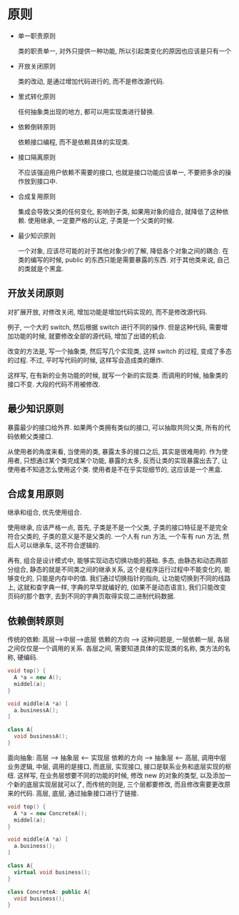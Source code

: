 # 原则

* 单一职责原则

  类的职责单一, 对外只提供一种功能, 所以引起类变化的原因也应该是只有一个

* 开放关闭原则

  类的改动, 是通过增加代码进行的, 而不是修改源代码.

* 里式转化原则

  任何抽象类出现的地方, 都可以用实现类进行替换.

* 依赖倒转原则

  依赖接口编程, 而不是依赖具体的实现类.

* 接口隔离原则

  不应该强迫用户依赖不需要的接口, 也就是接口功能应该单一, 不要把多余的操作放到接口中.

* 合成复用原则

  集成会导致父类的任何变化, 影响到子类, 如果用对象的组合, 就降低了这种依赖. 使用继承, 一定要严格的认定, 子类是一个父类的时候.

* 最少知识原则

  一个对象, 应该尽可能的对于其他对象少的了解, 降低各个对象之间的耦合. 在类的编写的时候, public 的东西只能是需要暴露的东西. 对于其他类来说, 自己的类就是个黑盒.

## 开放关闭原则

对扩展开放, 对修改关闭, 增加功能是增加代码实现的, 而不是修改源代码.

例子, 一个大的 switch, 然后根据 switch 进行不同的操作. 但是这种代码, 需要增加功能的时候, 就要修改全部的源代码, 增加了出错的机会.

改变的方法是, 写一个抽象类, 然后写几个实现类, 这样 switch 的过程, 变成了多态的过程. 不过, 平时写代码的时候, 这样写会造成类的爆炸.

这样写, 在有新的业务功能的时候, 就写一个新的实现类. 而调用的时候, 抽象类的接口不变. 大段的代码不用被修改.

## 最少知识原则

暴露最少的接口给外界. 如果两个类拥有类似的接口, 可以抽取共同父类, 所有的代码依赖父类接口.

从使用者的角度来看, 当使用的类, 暴露太多的接口之后, 其实是很难用的. 作为使用者, 只想通过某个类完成某个功能, 暴露的太多, 反而让类的实现暴露出去了, 让使用者不知道怎么使用这个类. 使用者是不在乎实现细节的, 这应该是一个黑盒.

## 合成复用原则

继承和组合, 优先使用组合.

使用继承, 应该严格一点, 首先, 子类是不是一个父类, 子类的接口特征是不是完全符合父类的, 子类的意义是不是父类的. 一个人有 run 方法, 一个车有 run 方法, 然后人可以继承车, 这不符合逻辑的.

再有, 组合是设计模式中, 能够实现动态切换功能的基础. 多态, 由静态和动态两部分组合, 静态的就是不同类之间的继承关系, 这个是程序运行过程中不能变化的, 能够变化的, 只能是内存中的值. 我们通过切换指针的指向, 让功能切换到不同的线路上, 这就和查字典一样, 字典的早早就编好的, (如果不是动态语言), 我们只能改变页码的那个数字, 去到不同的字典页取得实现二进制代码数据.

## 依赖倒转原则

传统的依赖:
高层-->中层-->底层
依赖的方向 -->
这种问题是, 一层依赖一层, 各层之间仅仅是一个调用的关系. 各层之间, 需要知道具体的实现类的名称, 类方法的名称, 硬编码.

```cpp
void top() {
  A *a = new A();
  middel(a);
}

void middle(A *a) [
  a.businessA();
]

class A{
  void businessA();
}
```

面向抽象:
高层 --> 抽象层 <-- 实现层
依赖的方向 --> 抽象层 <--
高层, 调用中层业务逻辑, 中层, 调用的是接口, 而底层, 实现接口, 接口是联系业务和底层实现的枢纽.
这样写, 在业务层想要不同的功能的时候, 修改 new 的对象的类型, 以及添加一个新的底层实现层就可以了, 而传统的则是, 三个层都要修改, 而且修改需要更改原来的代码. 高层, 底层, 通过抽象接口进行了链接.

```cpp
void top() {
  A *a = new ConcreteA();
  middel(a);
}

void middle(A *a) [
  a.business();
]

class A{
  virtual void business();
}

class ConcreteA: public A{
  void business();
}
```
